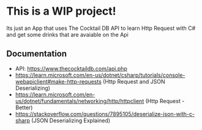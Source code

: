 # This is a WIP project!


Its just an App that uses The Cocktail DB API to learn Http Request with C# and get some drinks that are avaiable on the Api



## Documentation

- API: https://www.thecocktaildb.com/api.php
- https://learn.microsoft.com/en-us/dotnet/csharp/tutorials/console-webapiclient#make-http-requests (Http Request and JSON Deserializing)
- https://learn.microsoft.com/en-us/dotnet/fundamentals/networking/http/httpclient (Http Request - Better)
- https://stackoverflow.com/questions/7895105/deserialize-json-with-c-sharp (JSON Deserializing Explained)
